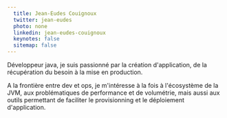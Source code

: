 ```yaml
---
  title: Jean-Eudes Couignoux
  twitter: jean-eudes
  photo: none
  linkedin: jean-eudes-couignoux
  keynotes: false
  sitemap: false
---
```

Développeur java, je suis passionné par la création d'application, de la récupération du besoin à la mise en production.

A la frontière entre dev et ops, je m'intéresse à la fois à l'écosystème de la JVM, aux problématiques de performance et de volumétrie, mais aussi aux outils permettant de faciliter le provisionning et le déploiement d'application.

